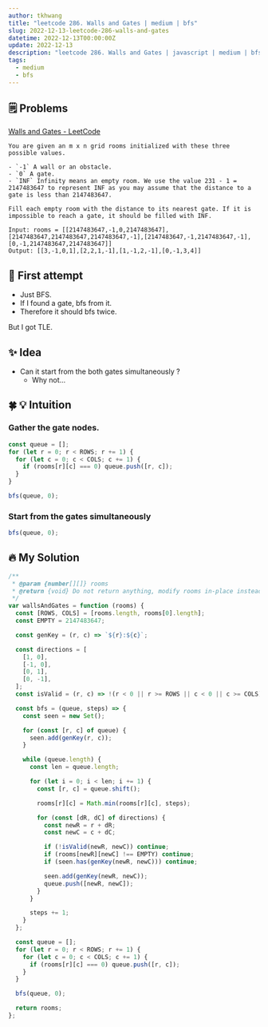 ```yaml
---
author: tkhwang
title: "leetcode 286. Walls and Gates | medium | bfs"
slug: 2022-12-13-leetcode-286-walls-and-gates
datetime: 2022-12-13T00:00:00Z
update: 2022-12-13
description: "leetcode 286. Walls and Gates | javascript | medium | bfs"
tags:
  - medium
  - bfs
---
```


## 🗒️ Problems

[Walls and Gates - LeetCode](https://leetcode.com/problems/walls-and-gates/)

```
You are given an m x n grid rooms initialized with these three possible values.

- `-1` A wall or an obstacle.
- `0` A gate.
- `INF` Infinity means an empty room. We use the value 231 - 1 = 2147483647 to represent INF as you may assume that the distance to a gate is less than 2147483647.

Fill each empty room with the distance to its nearest gate. If it is impossible to reach a gate, it should be filled with INF.
```

```
Input: rooms = [[2147483647,-1,0,2147483647],[2147483647,2147483647,2147483647,-1],[2147483647,-1,2147483647,-1],[0,-1,2147483647,2147483647]]
Output: [[3,-1,0,1],[2,2,1,-1],[1,-1,2,-1],[0,-1,3,4]]
```

## 🤔 First attempt

- Just BFS.
- If I found a gate, bfs from it.
- Therefore it should bfs twice.

But I got TLE.

## ✨ Idea

- Can it start from the both gates simultaneously ?
  - Why not...

## 🍀 💡 Intuition

### Gather the gate nodes.

```javascript
const queue = [];
for (let r = 0; r < ROWS; r += 1) {
  for (let c = 0; c < COLS; c += 1) {
    if (rooms[r][c] === 0) queue.push([r, c]);
  }
}

bfs(queue, 0);
```

### Start from the gates simultaneously

```javascript
bfs(queue, 0);
```

## 🔥 My Solution

```javascript
/**
 * @param {number[][]} rooms
 * @return {void} Do not return anything, modify rooms in-place instead.
 */
var wallsAndGates = function (rooms) {
  const [ROWS, COLS] = [rooms.length, rooms[0].length];
  const EMPTY = 2147483647;

  const genKey = (r, c) => `${r}:${c}`;

  const directions = [
    [1, 0],
    [-1, 0],
    [0, 1],
    [0, -1],
  ];
  const isValid = (r, c) => !(r < 0 || r >= ROWS || c < 0 || c >= COLS);

  const bfs = (queue, steps) => {
    const seen = new Set();

    for (const [r, c] of queue) {
      seen.add(genKey(r, c));
    }

    while (queue.length) {
      const len = queue.length;

      for (let i = 0; i < len; i += 1) {
        const [r, c] = queue.shift();

        rooms[r][c] = Math.min(rooms[r][c], steps);

        for (const [dR, dC] of directions) {
          const newR = r + dR;
          const newC = c + dC;

          if (!isValid(newR, newC)) continue;
          if (rooms[newR][newC] !== EMPTY) continue;
          if (seen.has(genKey(newR, newC))) continue;

          seen.add(genKey(newR, newC));
          queue.push([newR, newC]);
        }
      }

      steps += 1;
    }
  };

  const queue = [];
  for (let r = 0; r < ROWS; r += 1) {
    for (let c = 0; c < COLS; c += 1) {
      if (rooms[r][c] === 0) queue.push([r, c]);
    }
  }

  bfs(queue, 0);

  return rooms;
};
```
